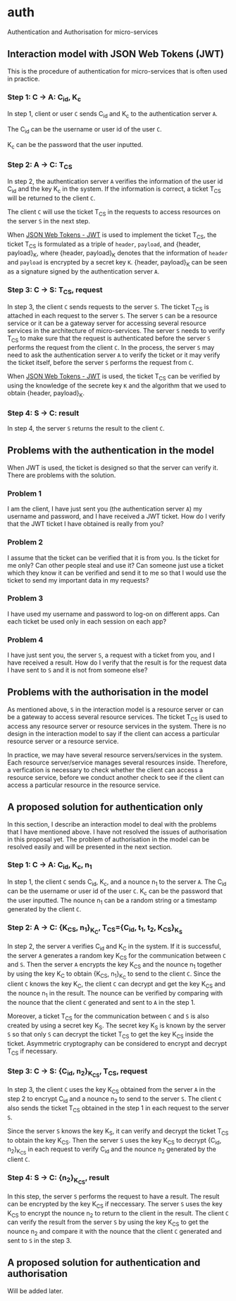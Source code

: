 # auth
Authentication and Authorisation for micro-services

## Interaction model with JSON Web Tokens (JWT)

This is the procedure of authentication for micro-services that is often used in practice.

### Step 1: C &rarr; A: C<sub>id</sub>, K<sub>c</sub>

In step 1, client or user `C` sends C<sub>id</sub> and K<sub>c</sub> to the authentication server `A`.

The C<sub>id</sub> can be the username or user id of the user `C`.

K<sub>c</sub> can be the password that the user inputted.

### Step 2: A &rarr; C: T<sub>CS</sub>

In step 2, the authentication server `A` verifies the information of the user id C<sub>id</sub> and the key K<sub>c</sub> in the system. If the information is correct, a ticket T<sub>CS</sub> will be returned to the client `C`.

The client `C` will use the ticket T<sub>CS</sub> in the requests to access resources on the server `S` in the next step.

When [JSON Web Tokens - JWT](https://jwt.io) is used to implement the ticket T<sub>CS</sub>, the ticket T<sub>CS</sub> is formulated as a triple of `header`, `payload`, and {header, payload}<sub>K</sub>, where {header, payload}<sub>K</sub> denotes that the information of `header` and `payload` is encrypted by a secret key `K`.
{header, payload}<sub>K</sub> can be seen as a signature signed by the authentication server `A`.

### Step 3: C &rarr; S: T<sub>CS</sub>, request

In step 3, the client `C` sends requests to the server `S`. The ticket T<sub>CS</sub> is attached in each request to the server `S`. The server `S` can be a resource service or it can be a gateway server for accessing several resource services in the architecture of micro-services.
The server `S` needs to verify T<sub>CS</sub> to make sure that the request is authenticated before the server `S` performs the request from the client `C`.
In the process, the server `S` may need to ask the authentication server `A` to verify the ticket or it may verify the ticket itself, before the server `S` performs the request from `C`.

When [JSON Web Tokens - JWT](https://jwt.io) is used, the ticket T<sub>CS</sub> can be verified by using the knowledge of the secrete key `K` and the algorithm that we used to obtain {header, payload}<sub>K</sub>.

### Step 4: S &rarr; C: result

In step 4, the server `S` returns the result to the client `C`.

## Problems with the authentication in the model

When JWT is used, the ticket is designed so that the server can verify it. There are problems with the solution.

### Problem 1

I am the client, I have just sent you (the authentication server `A`) my username and password, and I have received a JWT ticket. 
How do I verify that the JWT ticket I have obtained is really from you?

### Problem 2

I assume that the ticket can be verified that it is from you. 
Is the ticket for me only? Can other people steal and use it? Can someone just use a ticket which they know it can be verified and send it to me so that I would use the ticket to send my important data in my requests?

### Problem 3

I have used my username and password to log-on on different apps. 
Can each ticket be used only in each session on each app?

### Problem 4

I have just sent you, the server `S`, a request with a ticket from you, and I have received a result. 
How do I verify that the result is for the request data I have sent to `S` and it is not from someone else?

## Problems with the authorisation in the model

As mentioned above, `S` in the interaction model is a resource server or can be a gateway to access several resource services.
The ticket T<sub>CS</sub> is used to access any resource server or resource services in the system.
There is no design in the interaction model to say if the client can access a particular resource server or a resource service.

In practice, we may have several resource servers/services in the system. 
Each resource server/service manages several resources inside.
Therefore, a verfication is necessary to check whether the client can access a resource service, before we conduct another check to see if the client can access a particular resource in the resource service.

## A proposed solution for authentication only

In this section, I describe an interaction model to deal with the problems that I have mentioned above.
I have not resolved the issues of authorisation in this proposal yet. 
The problem of authorisation in the model can be resolved easily and will be presented in the next section.

### Step 1: C &rarr; A: C<sub>id</sub>, K<sub>c</sub>, n<sub>1</sub>

In step 1, the client `C` sends C<sub>id</sub>, K<sub>c</sub>, and a nounce n<sub>1</sub> to the server `A`.
The C<sub>id</sub> can be the username or user id of the user `C`.
K<sub>c</sub> can be the password that the user inputted.
The nounce n<sub>1</sub> can be a random string or a timestamp generated by the client `C`.

### Step 2: A &rarr; C: {K<sub>CS</sub>, n<sub>1</sub>}<sub>K<sub>C</sub></sub>, T<sub>CS</sub>={C<sub>id</sub>, t<sub>1</sub>, t<sub>2</sub>, K<sub>CS</sub>}<sub>K<sub>S</sub></sub>

In step 2, the server `A` verifies C<sub>id</sub> and K<sub>C</sub> in the system. 
If it is successful, the server `A` generates a random key K<sub>CS</sub> for the communication between `C` and `S`.
Then the server `A` encrypts the key K<sub>CS</sub> and the nounce n<sub>1</sub> together by using the key K<sub>C</sub> to obtain {K<sub>CS</sub>, n<sub>1</sub>}<sub>K<sub>C</sub></sub> to send to the client `C`.
Since the client `C` knows the key K<sub>C</sub>, the client `C` can decrypt and get the key K<sub>CS</sub> and the nounce n<sub>1</sub> in the result. 
The nounce can be verified by comparing with the nounce that the client `C` generated and sent to `A` in the step 1.

Moreover, a ticket T<sub>CS</sub> for the communication between `C` and `S` is also created by using a secret key K<sub>S</sub>.
The secret key K<sub>S</sub> is known by the server `S` so that only `S` can decrypt the ticket T<sub>CS</sub> to get the key K<sub>CS</sub> inside the ticket.
Asymmetric cryptography can be considered to encrypt and decrypt T<sub>CS</sub> if necessary.

### Step 3: C &rarr; S: {C<sub>id</sub>, n<sub>2</sub>}<sub>K<sub>CS</sub></sub>, T<sub>CS</sub>, request

In step 3, the client `C` uses the key K<sub>CS</sub> obtained from the server `A` in the step 2 to encrypt C<sub>id</sub> and a nounce n<sub>2</sub> to send to the server `S`.
The client `C` also sends the ticket T<sub>CS</sub> obtained in the step 1 in each request to the server `S`.

Since the server `S` knows the key K<sub>S</sub>, it can verify and decrypt the ticket T<sub>CS</sub> to obtain the key K<sub>CS</sub>.
Then the server `S` uses the key K<sub>CS</sub> to decrypt {C<sub>id</sub>, n<sub>2</sub>}<sub>K<sub>CS</sub></sub> in each request to verify C<sub>id</sub> and the nounce n<sub>2</sub> generated by the client `C`.

### Step 4: S &rarr; C: {n<sub>2</sub>}<sub>K<sub>CS</sub></sub>, result

In this step, the server `S` performs the request to have a result. 
The result can be encrypted by the key K<sub>CS</sub> if neccessary.
The server `S` uses the key K<sub>CS</sub> to encrypt the nounce n<sub>2</sub> to return to the client in the result.
The client `C` can verify the result from the server `S` by using the key K<sub>CS</sub> to get the nounce n<sub>2</sub> and compare it with the nounce that the client `C` generated and sent to `S` in the step 3.

## A proposed solution for authentication and authorisation

Will be added later.
